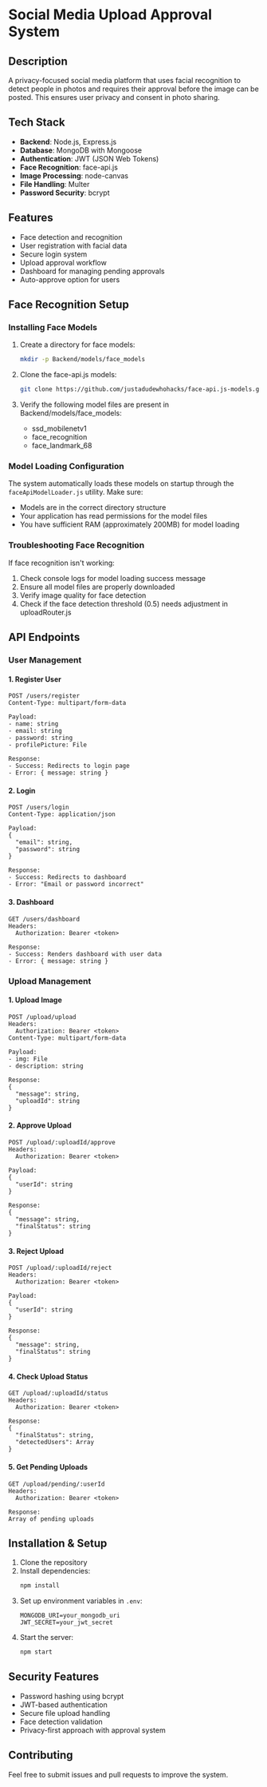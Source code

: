 # Social Media Upload Approval System

## Description

A privacy-focused social media platform that uses facial recognition to detect people in photos and requires their approval before the image can be posted. This ensures user privacy and consent in photo sharing.

## Tech Stack

- **Backend**: Node.js, Express.js
- **Database**: MongoDB with Mongoose
- **Authentication**: JWT (JSON Web Tokens)
- **Face Recognition**: face-api.js
- **Image Processing**: node-canvas
- **File Handling**: Multer
- **Password Security**: bcrypt

## Features

- Face detection and recognition
- User registration with facial data
- Secure login system
- Upload approval workflow
- Dashboard for managing pending approvals
- Auto-approve option for users

## Face Recognition Setup

### Installing Face Models

1. Create a directory for face models:

   ```bash
   mkdir -p Backend/models/face_models
   ```

2. Clone the face-api.js models:

   ```bash
   git clone https://github.com/justadudewhohacks/face-api.js-models.git Backend/models/face_models
   ```

3. Verify the following model files are present in Backend/models/face_models:
   - ssd_mobilenetv1
   - face_recognition
   - face_landmark_68

### Model Loading Configuration

The system automatically loads these models on startup through the `faceApiModelLoader.js` utility. Make sure:

- Models are in the correct directory structure
- Your application has read permissions for the model files
- You have sufficient RAM (approximately 200MB) for model loading

### Troubleshooting Face Recognition

If face recognition isn't working:

1. Check console logs for model loading success message
2. Ensure all model files are properly downloaded
3. Verify image quality for face detection
4. Check if the face detection threshold (0.5) needs adjustment in uploadRouter.js

## API Endpoints

### User Management

#### 1. Register User

```
POST /users/register
Content-Type: multipart/form-data

Payload:
- name: string
- email: string
- password: string
- profilePicture: File

Response:
- Success: Redirects to login page
- Error: { message: string }
```

#### 2. Login

```
POST /users/login
Content-Type: application/json

Payload:
{
  "email": string,
  "password": string
}

Response:
- Success: Redirects to dashboard
- Error: "Email or password incorrect"
```

#### 3. Dashboard

```
GET /users/dashboard
Headers:
  Authorization: Bearer <token>

Response:
- Success: Renders dashboard with user data
- Error: { message: string }
```

### Upload Management

#### 1. Upload Image

```
POST /upload/upload
Headers:
  Authorization: Bearer <token>
Content-Type: multipart/form-data

Payload:
- img: File
- description: string

Response:
{
  "message": string,
  "uploadId": string
}
```

#### 2. Approve Upload

```
POST /upload/:uploadId/approve
Headers:
  Authorization: Bearer <token>

Payload:
{
  "userId": string
}

Response:
{
  "message": string,
  "finalStatus": string
}
```

#### 3. Reject Upload

```
POST /upload/:uploadId/reject
Headers:
  Authorization: Bearer <token>

Payload:
{
  "userId": string
}

Response:
{
  "message": string,
  "finalStatus": string
}
```

#### 4. Check Upload Status

```
GET /upload/:uploadId/status
Headers:
  Authorization: Bearer <token>

Response:
{
  "finalStatus": string,
  "detectedUsers": Array
}
```

#### 5. Get Pending Uploads

```
GET /upload/pending/:userId
Headers:
  Authorization: Bearer <token>

Response:
Array of pending uploads
```

## Installation & Setup

1. Clone the repository
2. Install dependencies:
   ```bash
   npm install
   ```
3. Set up environment variables in `.env`:
   ```
   MONGODB_URI=your_mongodb_uri
   JWT_SECRET=your_jwt_secret
   ```
4. Start the server:
   ```bash
   npm start
   ```

## Security Features

- Password hashing using bcrypt
- JWT-based authentication
- Secure file upload handling
- Face detection validation
- Privacy-first approach with approval system

## Contributing

Feel free to submit issues and pull requests to improve the system.
